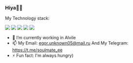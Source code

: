 ### Hiya👋😉

My Technology stack:

<img src="https://img.shields.io/badge/TypeScript-grey?style=for-the-badge&logo=TypeScript&logoColor=3178C6"/> <img src="https://img.shields.io/badge/React-grey?style=for-the-badge&logo=React&logoColor=61DAFB"/> <img src="https://img.shields.io/badge/HTML-grey?style=for-the-badge&logo=HTML5&logoColor=E34F26"/> <img src="https://img.shields.io/badge/CSS-grey?style=for-the-badge&logo=C Sharp&logoColor=1572B6"/> <img src="https://img.shields.io/badge/C Sharp-grey?style=for-the-badge&logo=C Sharp&logoColor=239120"/> 

- 🔭 I’m currently working in Alvile
- 📫 My Email: egor.unknown05@mail.ru And My Telegram: https://t.me/soulmate_ee
- ⚡ Fun fact: I'm always hungry)
